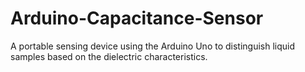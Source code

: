 # Arduino-Capacitance-Sensor
A portable sensing device using the Arduino Uno to distinguish liquid samples based on the dielectric characteristics.
